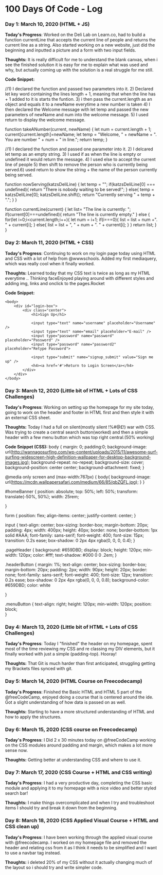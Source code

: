 # 100 Days Of Code - Log

### Day 1: March 10, 2020 (HTML + JS)

**Today's Progress**: Worked on the Deli Lab on Learn.co, had to build a function currentLine that accepts the current line of people and returns the current line as a string. Also started working on a new website, just did the beginning and inputted a picture and a form with two input fields.

**Thoughts:** It is really difficult for me to understand the blank canvas, when i see the finished solution it is easy for me to explain what was used and why, but actually coming up with the solution is a real struggle for me still.

**Code Snippet:** 

//1) I declared the function and passed two parameters into it. 2) Declared let key word containing the lines length + 1, meaning that when the line has + 1 added to it is starts the funtion. 3) i then pass the current.length as an object and equals it to a newName everytime a new number is taken 4) I then declared the Welcome message with let temp and passed the new parameters of newName and num into the welcome message. 5) I used return to display the welcome message.

function takeANumber(current, newName) {
  let num = current.length + 1;
  current[current.length]=newName;
  let temp = "Welcome, " + newName + ". You are number " + num + " in line.";
  return temp;
}

//1) I declared the function and passed one parameter into it. 2) I delcared let temp as an empty string. 3) I used if as when the line is empty or undefined it would return the message. 4) I used else to accept the current line of people 5) then shift to remove the person who is currently being served.6) used return to show the string + the name of the person currently being served.

function nowServing(katzsDeliLine) {
  let temp = "";
  if(katzsDeliLine[0] === undefined){
    return "There is nobody waiting to be served!";
    }
  else{
    temp = katzsDeliLine[0];
    katzsDeliLine.shift();
    return "Currently serving " + temp + ".";
  }
}

function currentLine(current) {
  let list= "The line is currently: ";
  if(current[0]===undefined){
    return "The line is currently empty."
  }
  else {
    for(let i=0;i<current.length;i++){
      let num = i+1;
      if(i===0){
        list = list + num +". " + current[i];
      }
      else{
        list = list + ", " + num + ". " + current[i];
      }
  }
  return list;
}
}

### Day 2: March 11, 2020 (HTML + CSS)

**Today's Progress**: 
Continuing to work on my login page today using HTML and CSS with a lot of help from 
@wwwschools. Added my first mediaquery, which was really cool when it finally worked.

**Thoughts:** 
Learned today that my CSS text is twice as long as my HTML everytime .. Thinking faceEnjoyed playing around with different styles and adding img, links and onclick to the pages.Rocket

**Code Snippet:** 
<!DOCTYPE html>
<html>
    <head>
        <title>Sign Up Page</title>
        <link rel="stylesheet" type="text/css" href="regstyle.css">
    </head>
    
    <body>
        <div id="login-box">
            <div class="center">
                <h1>Sign Up</h1>
                
                <input type="text" name="username" placeholder="Username" />
                <input type="text" name="email" placeholder="E-mail" />
                <input type="password" name="password" placeholder="Password" />
                <input type="password" name="password2" placeholder="Retype Password">
                
                <input type="submit" name="signup_submit" value="Sign me up" />
                <h4><a href='#'>Return to Login Screen</a></h4>
            </div>
        </div>     
    </body>
</html>

### Day 3: March 12, 2020 (Little bit of HTML + Lots of CSS Challenges)

**Today's Progress**: 
Working on setting up the homepage for my site today, going to work on the header and footer in HTML first and then style it with an external CSS sheet.

**Thoughts:** 
Today I had a full on silent(mostly silent !%#@£!) war with CSS. Was trying to create a central search button(worked) and then a simple header with a few menu button which was top right central.(50% working)

**Code Snippet (CSS):** 
body {
    margin: 0;
    padding:0;
    background-image: url(http://wannagosurfing.com/wp-content/uploads/2015/11/awesome-surf-surfing-widescreen-high-definition-wallpaper-for-desktop-background-images.jpg);
    background-repeat: no-repeat;
    background-size: cover;
    background-position: center center;
    background-attachment: fixed;
}

@media only screen and (max-width:767px) {
    body{
        background-image: url(https://mcdn.wallpapersafari.com/medium/66/85/qbZQFL.jpg);
    }
 }


#homeBanner {
    position: absolute;
    top: 50%;
    left: 50%;
    transform: translate(-50%, 50%);
    width: 25rem;
    
}

form {
    position: flex;
    align-items: center;
    justify-content: center;
}

input {
    text-align: center;
    box-sizing: border-box;
    margin-bottom: 20px;
    padding: 4px;
    width: 400px;
    height: 40px;
    border: none;
    border-bottom: 1px solid #AAA;
    font-family: sans-serif;
    font-weight: 400;
    font-size: 15px;
    transition: 0.2s ease;
    box-shadow: 0 2px 4px rgba(0, 0, 0, 0.4);
}

.pageHeader {
    background: #659DBD;
    display: block;
    height: 120px;
    min-width: 120px;
    color: #fff;
    text-shadow: #000 0 0 .2em;
}

.headerButton {
    margin: 1%;
    text-align: center;
    box-sizing: border-box;
    margin-bottom: 20px;
    padding: 2px;
    width: 90px;
    height: 20px;
    border: none;
    font-family: sans-serif;
    font-weight: 400;
    font-size: 12px;
    transition: 0.2s ease;
    box-shadow: 0 2px 4px rgba(0, 0, 0, 0.8);
    background-color: #659DBD;
    color: white
        
}

.menuButton {
    text-align: right;
    height: 120px;
    min-width: 120px;
    position: block;    
}

### Day 4: March 13, 2020 (Little bit of HTML + Lots of CSS Challenges)

**Today's Progress**: 
Today I "finished" the header on my homepage, spent most of the time reviewing my CSS and re classing my DIV elements, but it finally worked with just a simple (padding-top). Hooray!

**Thoughts:** 
That Git is much harder than first anticipated, struggling getting my Brackets files synced with git.

### Day 5: March 14, 2020 (HTML Course on Freecodecamp)

**Today's Progress**: 
Finished the Basic HTML and HTML 5 part of the @freeCodeCamp, enjoyed doing a course that is centered around the ide. Got a slight understanding of how data is passed on as well.

**Thoughts:** 
Starting to have a more structured understanding of HTML and how to apply the structures.

### Day 6: March 15, 2020 (CSS course on Freecodecamp)

**Today's Progress**: 
I Did 2 x 30 minutes today on @freeCodeCamp working on the CSS modules around padding and margin, which makes a lot more sense now.

**Thoughts:** 
Getting better at understanding CSS and where to use it.

### Day 7: March 17, 2020 (CSS Course + HTML and CSS writing)

**Today's Progress**: 
I had a very productive day, completing the CSS basic module and applying it to my homepage with a nice video and better styled search bar!

**Thoughts:** 
I make things overcomplicated and when I try and troubleshoot items I should try and break it down from the beginning.

### Day 8: March 18, 2020 (CSS Applied Visual Course + HTML and CSS clean up)

**Today's Progress**: 
I have been working through the applied visual course with @freecodecamp. I worked on my homepage file and removed the header and relating css from it as I think it needs to be simplified and I want to use a navbar tag instead.

**Thoughts:** 
i deleted 20% of my CSS without it actually changing much of the layout so i should try and write simpler code.


